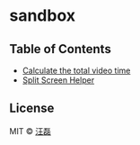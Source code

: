 # sandbox

## Table of Contents

- [Calculate the total video time](video-total.html)
- [Split Screen Helper](split-screen.html)

## License

MIT &copy; [汪磊](https://zce.me)
